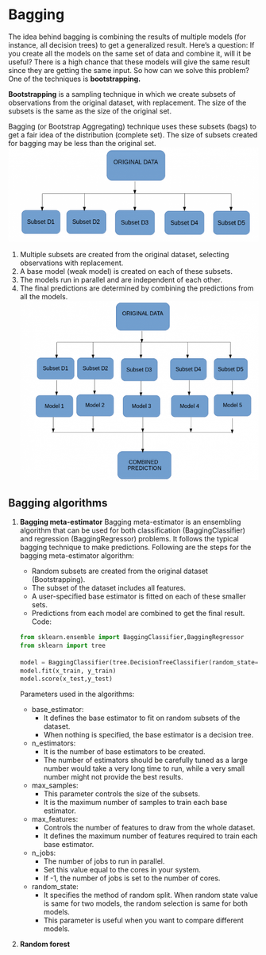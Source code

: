 # Bagging
The idea behind bagging is combining the results of multiple models (for instance, all decision trees) to get a generalized result. Here’s a question: If you create all the models on the same set of data and combine it, will it be useful? There is a high chance that these models will give the same result since they are getting the same input. So how can we solve this problem? One of the techniques is **bootstrapping.**

**Bootstrapping** is a sampling technique in which we create subsets of observations from the original dataset, with replacement. The size of the subsets is the same as the size of the original set.

Bagging (or Bootstrap Aggregating) technique uses these subsets (bags) to get a fair idea of the distribution (complete set). The size of subsets created for bagging may be less than the original set. \
![BA](https://github.com/rjnp2/Data-Science/blob/main/tutorial/6.%20Machine%20Learning/9.%20%20Ensemble%20Methods/images/BA1.png)

  1. Multiple subsets are created from the original dataset, selecting observations with replacement.
  2. A base model (weak model) is created on each of these subsets.
  3. The models run in parallel and are independent of each other.
  4. The final predictions are determined by combining the predictions from all the models.
  ![BA](https://github.com/rjnp2/Data-Science/blob/main/tutorial/6.%20Machine%20Learning/9.%20%20Ensemble%20Methods/images/BA2.png)

## Bagging algorithms
1. **Bagging meta-estimator**
  Bagging meta-estimator is an ensembling algorithm that can be used for both classification (BaggingClassifier) and regression (BaggingRegressor) problems. It follows the typical bagging technique to make predictions. Following are the steps for the bagging meta-estimator algorithm:

   - Random subsets are created from the original dataset (Bootstrapping).
   - The subset of the dataset includes all features.
   - A user-specified base estimator is fitted on each of these smaller sets.
   - Predictions from each model are combined to get the final result.
   Code:
   ```python
   from sklearn.ensemble import BaggingClassifier,BaggingRegressor
   from sklearn import tree

   model = BaggingClassifier(tree.DecisionTreeClassifier(random_state=1))
   model.fit(x_train, y_train)
   model.score(x_test,y_test)
   ```
   Parameters used in the  algorithms: 
    - base_estimator: 
      - It defines the base estimator to fit on random subsets of the dataset.
      - When nothing is specified, the base estimator is a decision tree.
    - n_estimators: 
      - It is the number of base estimators to be created.
      - The number of estimators should be carefully tuned as a large number would take a very long time to run, while a very small number might not provide the best results.
    - max_samples:
      - This parameter controls the size of the subsets.
      - It is the maximum number of samples to train each base estimator.
    - max_features:
      - Controls the number of features to draw from the whole dataset.
      - It defines the maximum number of features required to train each base estimator.
    - n_jobs:
      - The number of jobs to run in parallel.
      - Set this value equal to the cores in your system.
      - If -1, the number of jobs is set to the number of cores.
    - random_state:
      - It specifies the method of random split. When random state value is same for two models, the random selection is same for both models.
      - This parameter is useful when you want to compare different models.

2. **Random forest**
